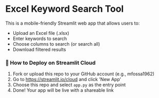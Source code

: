 # Excel Keyword Search Tool

This is a mobile-friendly Streamlit web app that allows users to:
- Upload an Excel file (.xlsx)
- Enter keywords to search
- Choose columns to search (or search all)
- Download filtered results

### 🔗 How to Deploy on Streamlit Cloud

1. Fork or upload this repo to your GitHub account (e.g., mfossa1962)
2. Go to https://streamlit.io/cloud and click 'New App'
3. Choose this repo and select `app.py` as the entry point
4. Done! Your app will be live with a shareable link